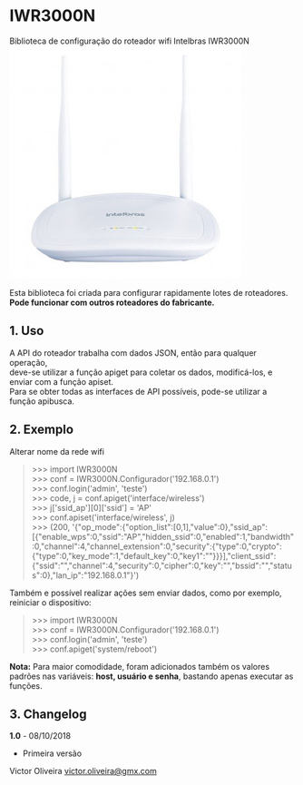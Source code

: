 # IWR3000N
Biblioteca de configuração do roteador wifi Intelbras IWR3000N  
![IWR3000N](https://raw.githubusercontent.com/victor-oliveira1/IWR3000N/master/roteador.jpg)

Esta biblioteca foi criada para configurar rapidamente lotes de roteadores.  
**Pode funcionar com outros roteadores do fabricante.**  
  
## 1. Uso  
A API do roteador trabalha com dados JSON, então para qualquer operação,  
deve-se utilizar a função apiget para coletar os dados, modificá-los, e  
enviar com a função apiset.  
Para se obter todas as interfaces de API possíveis, pode-se utilizar a  
função apibusca.  

## 2. Exemplo
Alterar nome da rede wifi  
> \>\>\> import IWR3000N  
\>\>\> conf = IWR3000N.Configurador('192.168.0.1')  
\>\>\> conf.login('admin', 'teste')  
\>\>\> code, j = conf.apiget('interface/wireless')  
\>\>\> j['ssid_ap'][0]['ssid'] = 'AP'  
\>\>\> conf.apiset('interface/wireless', j)  
\>\>\> (200, '{"op_mode":{"option_list":[0,1],"value":0},"ssid_ap":[{"enable_wps":0,"ssid":"AP","hidden_ssid":0,"enabled":1,"bandwidth":0,"channel":4,"channel_extension":0,"security":{"type":0,"crypto":{"type":0,"key_mode":1,"default_key":0,"key1":""}}}],"client_ssid":{"ssid":"","channel":4,"security":0,"cipher":0,"key":"","bssid":"","status":0},"lan_ip":"192.168.0.1"}')  

Também e possível realizar ações sem enviar dados, como por exemplo,  
reiniciar o dispositivo:  
> \>\>\> import IWR3000N  
\>\>\> conf = IWR3000N.Configurador('192.168.0.1')  
\>\>\> conf.login('admin', 'teste')  
\>\>\> conf.apiget('system/reboot')  

**Nota:** Para maior comodidade, foram adicionados também os valores padrões nas
variáveis: **host, usuário e senha**, bastando apenas executar as funções.

## 3. Changelog
**1.0** - 08/10/2018  
* Primeira versão  

Victor Oliveira <victor.oliveira@gmx.com>
